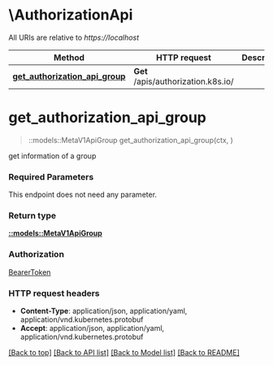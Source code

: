 # \AuthorizationApi

All URIs are relative to *https://localhost*

Method | HTTP request | Description
------------- | ------------- | -------------
[**get_authorization_api_group**](AuthorizationApi.md#get_authorization_api_group) | **Get** /apis/authorization.k8s.io/ | 


# **get_authorization_api_group**
> ::models::MetaV1ApiGroup get_authorization_api_group(ctx, )


get information of a group

### Required Parameters
This endpoint does not need any parameter.

### Return type

[**::models::MetaV1ApiGroup**](io.k8s.apimachinery.pkg.apis.meta.v1.APIGroup.md)

### Authorization

[BearerToken](../README.md#BearerToken)

### HTTP request headers

 - **Content-Type**: application/json, application/yaml, application/vnd.kubernetes.protobuf
 - **Accept**: application/json, application/yaml, application/vnd.kubernetes.protobuf

[[Back to top]](#) [[Back to API list]](../README.md#documentation-for-api-endpoints) [[Back to Model list]](../README.md#documentation-for-models) [[Back to README]](../README.md)

